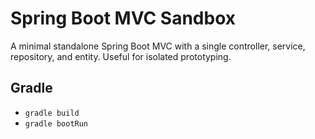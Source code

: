 # Spring Boot MVC Sandbox

A minimal standalone Spring Boot MVC with a single controller, service, repository, and entity. Useful for isolated prototyping.

## Gradle

- `gradle build`
- `gradle bootRun`
